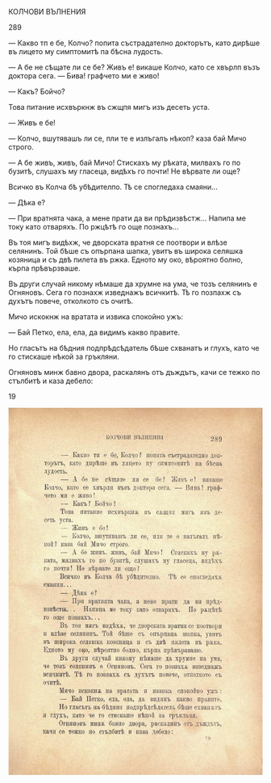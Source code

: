 ﻿КОЛЧОВИ ВЪЛНЕНИЯ

289

— Какво тп е бе, Колчо? попита състрадателно докторътъ, като дирѣше въ лицето му симптомитѣ па бѣсна лудость.

— А бе не сѣщате ли се бе? Живъ е! викаше Колчо, като се хвърлп възъ доктора сега. — Бива! графчето ми е живо!

— Какъ? Бойчо?

Това питание исхвъркнж въ сжщпя мигъ изъ десеть уста.

— Живъ е бе!

— Колчо, вшутявашъ ли се, пли те е излъгалъ нѣкоп? каза бай Мичо строго.

— А бе живъ, живъ, бай Мичо! Стискахъ му рѣката, милвахъ го по бузитѣ, слушахъ му гласеца, видѣхъ го почти! Не вѣрвате ли още?

Всичко въ Колча бѣ убѣдителпо. Тѣ се спогледаха смаяни...

— Дѣка е?

— При вратнята чака, а мене прати да ви прѣдизвѣстж... Напипа ме току като отваряхъ. По ржцѣтѣ го още познахъ...

Въ тоя мигъ видѣхж, че дворската вратня се поотвори и влѣзе селянинъ. Той бѣше съ опърпана шапка, увитъ въ широка селяшка козяница и съ двѣ пилета въ ржка. Едното му око, вѣроятно болно, кърпа прѣвързваше.

Въ други случай никому нѣмаше да хрумне на ума, че тозъ селянинъ е Огняновъ. Сега го познахж изведнажъ всичкитѣ. Тѣ го позпахж съ духътъ повече, отколкото съ очитѣ.

Мичо искокнж на вратата и извика спокойно ужъ:

— Бай Петко, ела, ела, да видимъ какво правите.

Но гласътъ на бѣдния подпрѣдсѣдатель бѣше схванатъ и глухъ, като че го стискаше нѣкой за гръкляни.

Огняновъ минж бавно двора, раскалянъ отъ дъждътъ, качи се тежко по стълбитѣ и каза дебело:

19

![original](images/326.jpg)

